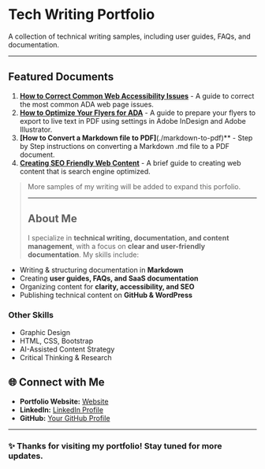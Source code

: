 # Tech Writing Portfolio
A collection of technical writing samples, including user guides, FAQs, and documentation.

---

## Featured Documents

1. **[How to Correct Common Web Accessibility Issues](./ada-common-issues.md)** - A guide to correct the most common ADA web page issues.
2. **[How to Optimize Your Flyers for ADA](./flyers)** - A guide to prepare your flyers to export to live text in PDF using settings in Adobe InDesign and Adobe Illustrator.
3. **[How to Convert a Markdown file to PDF]**(./markdown-to-pdf)** - Step by Step instructions on converting a Markdown .md file to a PDF document.
4. **[Creating SEO Friendly Web Content](./seo-content.md)** - A brief guide to creating web content that is search engine optimized.

 > More samples of my writing will be added to expand this porfolio.
>
> ---
>
> ## About Me
>
>I specialize in **technical writing, documentation, and content management**, with a focus on **clear and user-friendly documentation**. My skills include:

- Writing & structuring documentation in **Markdown**  
- Creating **user guides, FAQs, and SaaS documentation**  
- Organizing content for **clarity, accessibility, and SEO**  
- Publishing technical content on **GitHub & WordPress**

### Other Skills

- Graphic Design
- HTML, CSS, Bootstrap
- AI-Assisted Content Strategy 
- Critical Thinking & Research

## 🌐 Connect with Me

- **Portfolio Website:** [Website](https://cdpearsonwrites.wordpress.com/)  
- **LinkedIn:** [LinkedIn Profile](https://www.linkedin.com/in/cherilyn-pearson-9242448/)  
- **GitHub:** [Your GitHub Profile](https://github.com/cdpearsontx)  

---

### ✨ Thanks for visiting my portfolio! Stay tuned for more updates.

